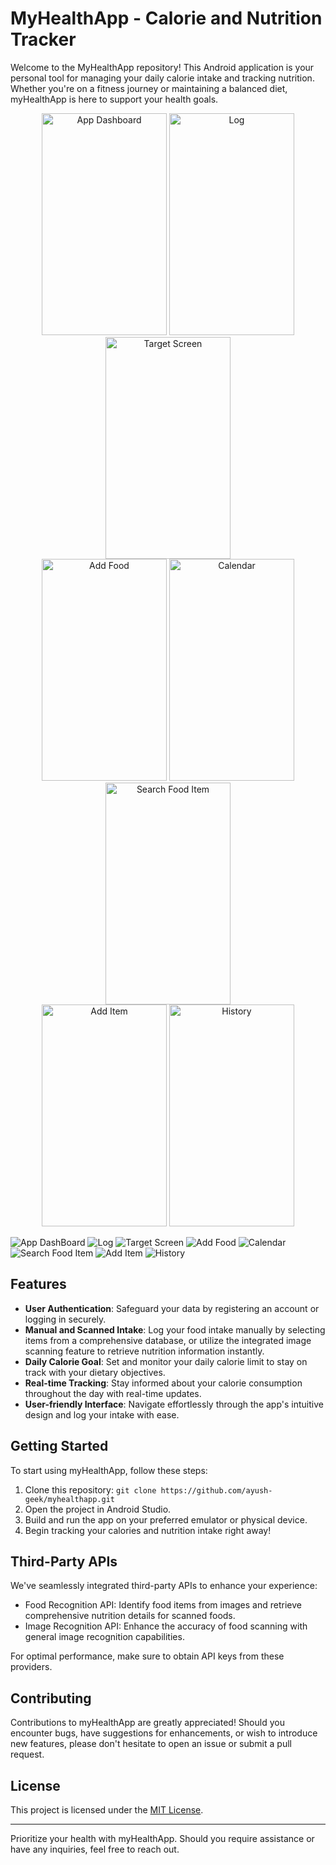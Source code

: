 # MyHealthApp - Calorie and Nutrition Tracker

Welcome to the MyHealthApp repository! This Android application is your personal tool for managing your daily calorie intake and tracking nutrition. Whether you're on a fitness journey or maintaining a balanced diet, myHealthApp is here to support your health goals.

<div align="center">
  <img src="dashboard.png" alt="App Dashboard" width="200" height="355">
  <img src="Log.jpg" alt="Log" width="200" height="355">
  <img src="target.jpg" alt="Target Screen" width="200" height="355">
</div>

<div align="center">
  <img src="add1.jpg" alt="Add Food" width="200" height="355">
  <img src="Calendar.jpg" alt="Calendar" width="200" height="355">
  <img src="add2.jpg" alt="Search Food Item" width="200" height="355">
</div>

<div align="center">
  <img src="add3.jpg" alt="Add Item" width="200" height="355">
  <img src="history.jpg" alt="History" width="200" height="355">
</div>

![App DashBoard](dashboard.png)
![Log ](Log.jpg)
![Target Screen](target.jpg)
![Add Food](add1.jpg)
![Calendar](Calendar.jpg)
![Search Food Item](add2.jpg)
![Add Item](add3.jpg)
![History](add3.jpg)

## Features

- **User Authentication**: Safeguard your data by registering an account or logging in securely.
- **Manual and Scanned Intake**: Log your food intake manually by selecting items from a comprehensive database, or utilize the integrated image scanning feature to retrieve nutrition information instantly.
- **Daily Calorie Goal**: Set and monitor your daily calorie limit to stay on track with your dietary objectives.
- **Real-time Tracking**: Stay informed about your calorie consumption throughout the day with real-time updates.
- **User-friendly Interface**: Navigate effortlessly through the app's intuitive design and log your intake with ease.

## Getting Started

To start using myHealthApp, follow these steps:

1. Clone this repository: `git clone https://github.com/ayush-geek/myhealthapp.git`
2. Open the project in Android Studio.
3. Build and run the app on your preferred emulator or physical device.
4. Begin tracking your calories and nutrition intake right away!

## Third-Party APIs

We've seamlessly integrated third-party APIs to enhance your experience:
- Food Recognition API: Identify food items from images and retrieve comprehensive nutrition details for scanned foods.
- Image Recognition API: Enhance the accuracy of food scanning with general image recognition capabilities.

For optimal performance, make sure to obtain API keys from these providers.

## Contributing

Contributions to myHealthApp are greatly appreciated! Should you encounter bugs, have suggestions for enhancements, or wish to introduce new features, please don't hesitate to open an issue or submit a pull request.

## License

This project is licensed under the [MIT License](LICENSE).

---

Prioritize your health with myHealthApp. Should you require assistance or have any inquiries, feel free to reach out.
